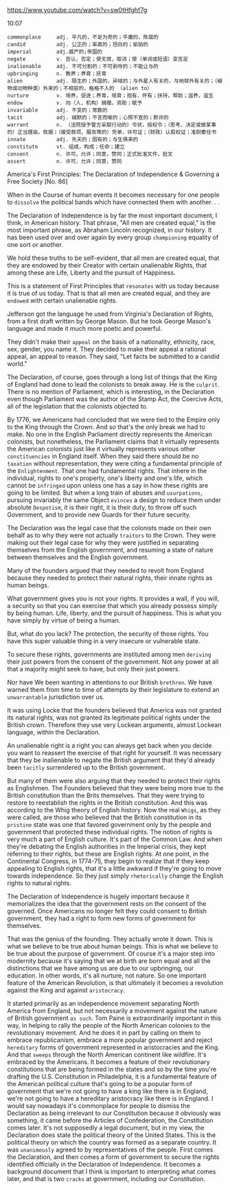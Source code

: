 https://www.youtube.com/watch?v=sw0tHfghf7g

10:07
```
commonplace     adj. 平凡的，不足为奇的；平庸的，陈腐的
candid          adj. 公正的；率直的；坦白的；偷拍的
imperial        adj.威严的;帝国的
negate          v. 否认，否定；使无效，取消；使（单词或短语）变否定
inalienable     adj. 不可分割的；不可剥夺的；不能让与的
upbringing      n. 教养；养育；抚育
alien           adj. 陌生的；外国的，异域的；与外星人有关的，与地球外有关的；（植物或动物种类）外来的；不相容的，格格不入的 （alien to）
nurture         v. 培养，促进；养育，培育；抱有，怀有；扶持，帮助；滋养，滋生
endow           v. 向（人，机构）捐赠，资助；赋予
invariable      adj. 不变的；常数的
tacit           adj. 缄默的；不言而喻的；心照不宣的；默许的
warrant         n. （法院授予警方采取行动的）令状，授权令；（思考、决定或做某事的）正当理由，依据；（接受款项、服务等的）凭单，许可证；（财政）认股权证；准尉委任书
innate          adj. 先天的；固有的；与生俱来的    
constitute      vt. 组成，构成；任命；建立
consent         n. 许可，允许；同意，赞同；正式批准文件，批文
assert          n. 许可，允许；同意，赞同
```

America's First Principles: The Declaration of Independence & Governing a Free Society [No. 86]

When in the Course of human events it becomes necessary for one people to `dissolve` the political bands which have connected them with another. . . 

The Declaration of Independence is by far the most important document, I think, in American history. That phrase, "All men are created equal," is the most important phrase, as Abraham Lincoln recognized, in our history. It has been used over and over again by every group `championing` equality of one sort or another. 

We hold these truths to be self-evident, that all men are created equal, that they are endowed by their Creator with certain unalienable Rights, that among these are Life, Liberty and the pursuit of Happiness. 

This is a statement of First Principles that `resonates` with us today because it is true of us today. That is that all men are created equal, and they are `endowed` with certain unalienable rights.

Jefferson got the language he used from Virginia's Declaration of Rights, from a first draft written by George Mason. But he took George Mason's language and made it much more poetic and powerful. 

They didn't make their `appeal` on the basis of a nationality, ethnicity, race, sex, gender, you name it. They decided to make their appeal a rational appeal, an appeal to reason. They said, "Let facts be submitted to a candid world." 

The Declaration, of course, goes through a long list of things that the King of England had done to lead the colonists to break away. He is the `culprit`. There is no mention of Parliament, which is interesting, in the Declaration even though Parliament was the author of the Stamp Act, the Coercive Acts, all of the legislation that the colonists objected to. 

By 1776, we Americans had concluded that we were tied to the Empire only to the King through the Crown. And so that's the only break we had to make. No one in the English Parliament directly represents the American colonists, but nonetheless, the Parliament claims that it virtually represents the American colonists just like it virtually represents various other `constituencies` in England itself. When they said there should be no `taxation` without representation, they were citing a fundamental principle of the `Enlightenment`. That one had fundamental rights. That inhere in the individual, rights to one's property, one's liberty and one's life, which cannot be `infringed` upon unless one has a say in how these rights are going to be limited. But when a long train of abuses and `usurpations`, pursuing invariably the same Object `evinces` a design to reduce them under absolute `Despotism`, it is their right, it is their duty, to throw off such Government, and to provide new Guards for their future security. 

The Declaration was the legal case that the colonists made on their own behalf as to why they were not actually `traitors` to the Crown. They were making out their legal case for why they were justified in separating themselves from the English government, and resuming a state of nature between themselves and the English government. 

Many of the founders argued that they needed to revolt from England because they needed to protect their natural rights, their innate rights as human beings. 

What government gives you is not your rights. It provides a wall, if you will, a security so that you can exercise that which you already possess simply by being human. Life, liberty, and the pursuit of happiness. This is what you have simply by virtue of being a human. 

But, what do you lack? The protection, the security of those rights. You have this super valuable thing in a very insecure or vulnerable state. 

To secure these rights, governments are instituted among men `deriving` their just powers from the consent of the government. Not any power at all that a majority might seek to have, but only their just powers. 

Nor have We been wanting in attentions to our British `brethren`. We have warned them from time to time of attempts by their legislature to extend an `unwarrantable` jurisdiction over us. 

It was using Locke that the founders believed that America was not granted its natural rights, was not granted its legitimate political rights under the British crown. Therefore they use very Lockean arguments, almost Lockean language, within the Declaration. 

An unalienable right is a right you can always get back when you decide you want to reassert the exercise of that right for yourself. It was necessary that they be inalienable to negate the British argument that they'd already been `tacitly` surrendered up to the British government. 

But many of them were also arguing that they needed to protect their rights as Englishmen. The Founders believed that they were being more true to the British constitution than the Brits themselves. That they were trying to restore to reestablish the rights in the British constitution. And this was according to the Whig theory of English history. Now the real `Whigs`, as they were called, are those who believed that the British constitution in its `pristine` state was one that favored government only by the people and government that protected these individual rights. The notion of rights is very much a part of English culture. It's part of the Common Law. And when they're debating the English authorities in the Imperial crisis, they kept referring to their rights, but these are English rights. At one point, in the Continental Congress, in 1774-75, they begin to realize that if they keep appealing to English rights, that it's a little awkward if they're going to move towards independence. So they just simply `rhetorically` change the English rights to natural rights. 

The Declaration of Independence is hugely important because it memorializes the idea that the government rests on the consent of the governed. Once Americans no longer felt they could consent to British government, they had a right to form new forms of government for themselves. 

That was the genius of the founding. They actually wrote it down. This is what we believe to be true about human beings. This is what we believe to be true about the purpose of government. Of course it's a major step into modernity because it's saying that we at birth are born equal and all the distinctions that we have among us are due to our upbringing, our education. In other words, it's all nurture, not nature. So one important feature of the American Revolution, is that ultimately it becomes a revolution against the King and against `aristocracy`. 

It started primarily as an independence movement separating North America from England, but not necessarily a movement against the nature of British government `as such`. Tom Paine is extraordinarily important in this way, in helping to rally the people of the North American colonies to the revolutionary movement. And he does it in part by calling on them to embrace republicanism, embrace a more popular government and reject `hereditary` forms of government represented in aristocracies and the King. And that `sweeps` through the North American continent like wildfire. It's embraced by the Americans. It becomes a feature of their revolutionary constitutions that are being formed in the states and so by the time you're drafting the U.S. Constitution in Philadelphia, it is a fundamental feature of the American political culture that's going to be a popular form of government that we're not going to have a king like there is in England, we're not going to have a hereditary aristocracy like there is in England. I would say nowadays it's commonplace for people to dismiss the Declaration as being irrelevant to our Constitution because it obviously was something, it came before the Articles of Confederation, the Constitution comes later. It's not supposedly a legal document, but in my view, the Declaration does state the political theory of the United States. This is the political theory on which the country was formed as a separate country. It was `unanimously` agreed to by representatives of the people. First comes the Declaration, and then comes a form of government to secure the rights identified officially in the Declaration of Independence. It becomes a background document that I think is important to interpreting what comes later, and that is two `cracks` at government, including our Constitution. 